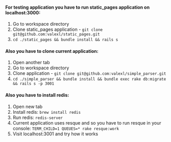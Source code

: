 #### For testing application you have to run static_pages application on localhost:3000:

1) Go to workspace directory
2) Clone static_pages application - `git clone git@github.com:valexl/static_pages.git`
3) `cd ./static_pages && bundle install && rails s`

#### Also you have to clone current application:
1) Open another tab
2) Go to workspace directory
3) Clone application - `git clone git@github.com:valexl/simple_parser.git`
4) `cd ./simple_parser && bundle install && bundle exec rake db:migrate && rails s -p 3001`

#### Also you have to install redis:
1) Open new tab
2) Install redis: `brew install redis`
3) Run redis: `redis-server`
4) Current application uses resque and so you have to run resque in your console:
`TERM_CHILD=1 QUEUES=* rake resque:work`
5) Visit localhost:3001 and try how it works
